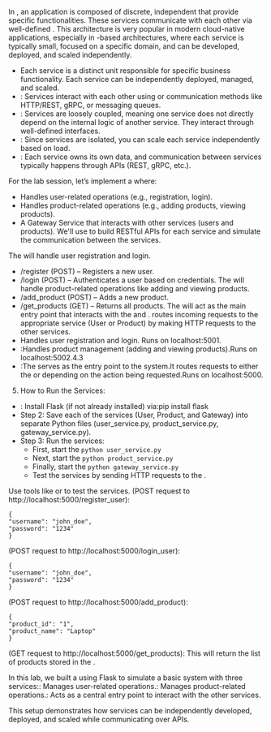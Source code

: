 In , an application is composed of discrete, independent  that provide specific functionalities. These services communicate with each other via well-defined . This architecture is very popular in modern cloud-native applications, especially in -based architectures, where each service is typically small, focused on a specific domain, and can be developed, deployed, and scaled independently.

* Each service is a distinct unit responsible for specific business functionality. Each service can be independently deployed, managed, and scaled.
* : Services interact with each other using  or  communication methods like HTTP/REST, gRPC, or messaging queues.
* : Services are loosely coupled, meaning one service does not directly depend on the internal logic of another service. They interact through well-defined interfaces.
* : Since services are isolated, you can scale each service independently based on load.
* : Each service owns its own data, and communication between services typically happens through APIs (REST, gRPC, etc.).


For the lab session, let’s implement a  where:
* Handles user-related operations (e.g., registration, login).
* Handles product-related operations (e.g., adding products, viewing products).
* A Gateway Service that interacts with other services (users and products).
We'll use  to build RESTful APIs for each service and simulate the communication between the services.


The  will handle user registration and login.
* /register (POST) – Registers a new user.
* /login (POST) – Authenticates a user based on credentials.
The  will handle product-related operations like adding and viewing products.
* /add_product (POST) – Adds a new product.
* /get_products (GET) – Returns all products.
The  will act as the main entry point that interacts with the  and .
 routes incoming requests to the appropriate service (User or Product) by making HTTP requests to the other services.
* Handles user registration and login. 
Runs on localhost:5001.
* :Handles product management (adding and viewing products).Runs on localhost:5002.4.3 
* :The  serves as the entry point to the system.It routes requests to either the  or  depending on the action being requested.Runs on localhost:5000.

5. How to Run the Services:
* : Install Flask (if not already installed) via:pip install flask
* Step 2: Save each of the services (User, Product, and Gateway) into separate Python files (user_service.py, product_service.py, gateway_service.py).
* Step 3: Run the services:
  * First, start the `python user_service.py`
  * Next, start the `python product_service.py`
  * Finally, start the `python gateway_service.py`
  * Test the services by sending HTTP requests to the .

Use tools like  or  to test the services. (POST request to http://localhost:5000/register_user):
```
{
"username": "john_doe",
"password": "1234"
}
```
 (POST request to http://localhost:5000/login_user):
```
{
"username": "john_doe",
"password": "1234"
}
```
 (POST request to http://localhost:5000/add_product):
```
{
"product_id": "1",
"product_name": "Laptop"
}
```
 (GET request to http://localhost:5000/get_products): This will return the list of products stored in the .


In this lab, we built a  using Flask to simulate a basic system with three services:: Manages user-related operations.: Manages product-related operations.: Acts as a central entry point to interact with the other services.

This setup demonstrates how services can be independently developed, deployed, and scaled while communicating over APIs.